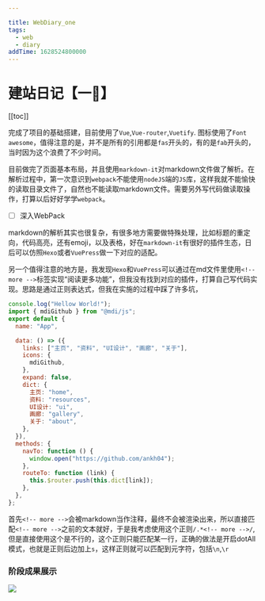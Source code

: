 ```yaml
---

title: WebDiary_one
tags:  
  - web
  - diary
addTime: 1628524800000
---
```


# 建站日记【一🥰】
[[toc]]

完成了项目的基础搭建，目前使用了`Vue`,`Vue-router`,`Vuetify`. 图标使用了`Font awesome`，值得注意的是，并不是所有的引用都是`fas`开头的，有的是`fab`开头的，当时因为这个浪费了不少时间。

目前做完了页面基本布局，并且使用`markdown-it`对markdown文件做了解析。在解析过程中，第一次意识到`webpack`不能使用`nodeJS`端的`JS`库，这样我就不能愉快的读取目录文件了，自然也不能读取markdown文件。需要另外写代码做读取操作，打算以后好好学学`webpack`。

- [ ] 深入WebPack

markdown的解析其实也很复杂，有很多地方需要做特殊处理，比如标题的重定向，代码高亮，还有emoji，以及表格，好在`markdown-it`有很好的插件生态，日后可以仿照`Hexo`或者`VuePress`做一下对应的适配。

<!-- more -->

另一个值得注意的地方是，我发现`Hexo`和`VuePress`可以通过在md文件里使用`<!-- more -->`标签实现“阅读更多功能”，但我没有找到对应的插件，打算自己写代码实现。思路是通过正则表达式，但我在实施的过程中踩了许多坑，
```js {4}
console.log("Hellow World!");
import { mdiGithub } from "@mdi/js";
export default {
  name: "App",

  data: () => ({
    links: ["主页", "资料", "UI设计", "画廊", "关于"],
    icons: {
      mdiGithub,
    },
    expand: false,
    dict: {
      主页: "home",
      资料: "resources",
      UI设计: "ui",
      画廊: "gallery",
      关于: "about",
    },
  }),
  methods: {
    navTo: function () {
      window.open("https://github.com/ankh04");
    },
    routeTo: function (link) {
      this.$router.push(this.dict[link]);
    },
  },
};
```

首先`<!-- more -->`会被markdown当作注释，最终不会被渲染出来，所以直接匹配`<!-- more -->`之前的文本就好，于是我考虑使用这个正则`/.*<!-- more -->/`,但是直接使用这个是不行的，这个正则只能匹配某一行，正确的做法是开启dotAll模式，也就是正则后边加上`s`，这样正则就可以匹配到元字符，包括`\n`,`\r`



### 阶段成果展示

![](https://picture-bed-1301848969.cos.ap-shanghai.myqcloud.com/%E5%BB%BA%E7%AB%99%E6%97%A5%E8%AE%B01.png)